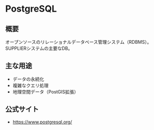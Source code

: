 # PostgreSQL

## 概要
オープンソースのリレーショナルデータベース管理システム（RDBMS）。SUPPLIERシステムの主要なDB。

## 主な用途
- データの永続化
- 複雑なクエリ処理
- 地理空間データ（PostGIS拡張）

## 公式サイト
- https://www.postgresql.org/ 